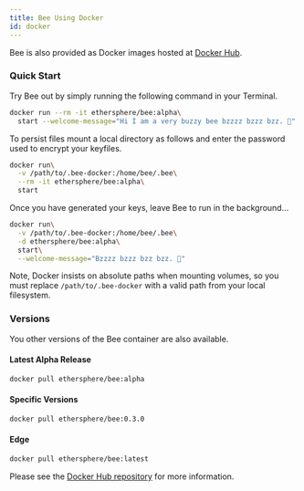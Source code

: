 ```yaml
---
title: Bee Using Docker
id: docker
---
```


Bee is also provided as Docker images hosted at [Docker Hub](https://hub.docker.com/r/ethersphere/bee).

### Quick Start

Try Bee out by simply running the following command in your Terminal. 

```sh
docker run --rm -it ethersphere/bee:alpha\
  start --welcome-message="Hi I am a very buzzy bee bzzzz bzzz bzz. 🐝"
```

To persist files mount a local directory as follows and enter the password used to encrypt your keyfiles.

```sh
docker run\
  -v /path/to/.bee-docker:/home/bee/.bee\
  --rm -it ethersphere/bee:alpha\
  start
```

Once you have generated your keys, leave Bee to run in the background...

```sh
docker run\
  -v /path/to/.bee-docker:/home/bee/.bee\
  -d ethersphere/bee:alpha\
  start\
  --welcome-message="Bzzzz bzzz bzz bzz. 🐝"
```

Note, Docker insists on absolute paths when mounting volumes, so you must replace `/path/to/.bee-docker` with a valid path from your local filesystem.

### Versions

You other versions of the Bee container are also available.

#### Latest Alpha Release

```sh
docker pull ethersphere/bee:alpha
```

#### Specific Versions

```sh
docker pull ethersphere/bee:0.3.0
```

#### Edge

```sh
docker pull ethersphere/bee:latest
```

Please see the [Docker Hub repository](https://hub.docker.com/r/ethersphere/bee) for more information.